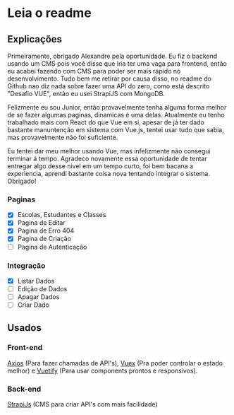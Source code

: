 # Leia o readme


## Explicações

Primeiramente, obrigado Alexandre pela oportunidade. Eu fiz o backend usando um CMS pois você disse que iria ter uma vaga para frontend, então eu acabei fazendo com CMS para poder ser mais rapido no desenvolvimento. Tudo bem me retirar por causa disso, no readme do Github nao diz nada sobre fazer uma API do zero, como está descrito "Desafio VUE", então eu usei StrapiJS com MongoDB.

Felizmente eu sou Junior, então provavelmente tenha alguma forma melhor de se fazer algumas paginas, dinamicas é uma delas. Atualmente eu tenho trabalhado mais com React do que Vue em si, apesar de já ter dado bastante manuntenção em sistema com Vue.js, tentei usar tudo que sabia, mas provavelmente não foi suficiente.

Eu tentei dar meu melhor usando Vue, mas infelizmente não consegui terminar á tempo. Agradeco novamente essa oportunidade de tentar entregar algo desse nivel em um tempo curto, foi bem bacana a experiencia, aprendi bastante coisa nova tentando integrar o sistema. Obrigado!


### Paginas
- [x] Escolas, Estudantes e Classes
- [x] Pagina de Editar
- [x] Pagina de Erro 404
- [x] Pagina de Criação
- [ ] Pagina de Autenticação

### Integração

- [x] Listar Dados
- [ ] Edição de Dados
- [ ] Apagar Dados
- [ ] Criar Dado

## Usados


### Front-end
[Axios](https://www.npmjs.com/package/axios) (Para fazer chamadas de API's), [Vuex](https://vuex.vuejs.org/) (Pra poder controlar o estado melhor) e [Vuetify](https://vuetifyjs.com/) (Para usar components prontos e responsivos).

### Back-end
[StrapiJs](https://strapi.io/) (CMS para criar API's com mais facilidade)
